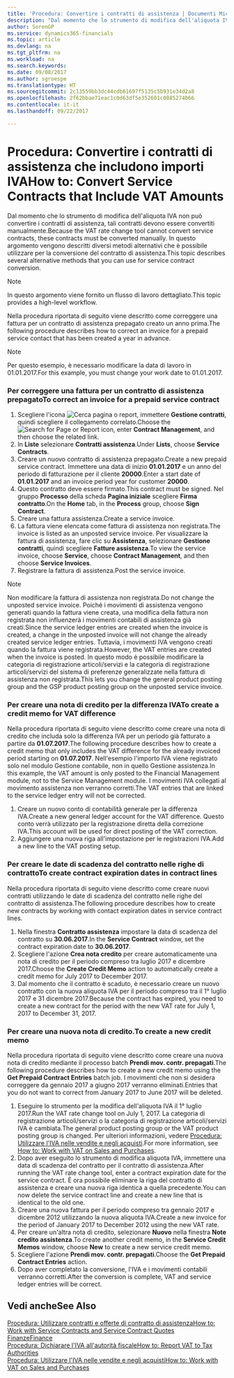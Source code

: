 ```yaml
---
title: 'Procedura: Convertire i contratti di assistenza | Documenti Microsoft'
description: "Dal momento che lo strumento di modifica dell'aliquota IVA non può convertire i contratti di assistenza, tali contratti devono essere convertiti manualmente. In questo argomento vengono descritti diversi metodi alternativi che è possibile utilizzare per la conversione del contratto di assistenza."
author: SorenGP
ms.service: dynamics365-financials
ms.topic: article
ms.devlang: na
ms.tgt_pltfrm: na
ms.workload: na
ms.search.keywords: 
ms.date: 09/08/2017
ms.author: sgroespe
ms.translationtype: HT
ms.sourcegitcommit: 2c13559bb3dc44cdb61697f5135c5b931e34d2a8
ms.openlocfilehash: 2f62bbae71eac1c0d63df5e352601c0885274066
ms.contentlocale: it-it
ms.lasthandoff: 09/22/2017

---
```

# <a name="how-to-convert-service-contracts-that-include-vat-amounts"></a><span data-ttu-id="1db2f-104">Procedura: Convertire i contratti di assistenza che includono importi IVA</span><span class="sxs-lookup"><span data-stu-id="1db2f-104">How to: Convert Service Contracts that Include VAT Amounts</span></span>
<span data-ttu-id="1db2f-105">Dal momento che lo strumento di modifica dell'aliquota IVA non può convertire i contratti di assistenza, tali contratti devono essere convertiti manualmente.</span><span class="sxs-lookup"><span data-stu-id="1db2f-105">Because the VAT rate change tool cannot convert service contracts, these contracts must be converted manually.</span></span> <span data-ttu-id="1db2f-106">In questo argomento vengono descritti diversi metodi alternativi che è possibile utilizzare per la conversione del contratto di assistenza.</span><span class="sxs-lookup"><span data-stu-id="1db2f-106">This topic describes several alternative methods that you can use for service contract conversion.</span></span>  

> [!NOTE]  
>  <span data-ttu-id="1db2f-107">In questo argomento viene fornito un flusso di lavoro dettagliato.</span><span class="sxs-lookup"><span data-stu-id="1db2f-107">This topic provides a high-level workflow.</span></span>  

 <span data-ttu-id="1db2f-108">Nella procedura riportata di seguito viene descritto come correggere una fattura per un contratto di assistenza prepagato creato un anno prima.</span><span class="sxs-lookup"><span data-stu-id="1db2f-108">The following procedure describes how to correct an invoice for a prepaid service contact that has been created a year in advance.</span></span>  

> [!NOTE]  
>  <span data-ttu-id="1db2f-109">Per questo esempio, è necessario modificare la data di lavoro in 01.01.2017.</span><span class="sxs-lookup"><span data-stu-id="1db2f-109">For this example, you must change your work date to 01.01.2017.</span></span>  

### <a name="to-correct-an-invoice-for-a-prepaid-service-contract"></a><span data-ttu-id="1db2f-110">Per correggere una fattura per un contratto di assistenza prepagato</span><span class="sxs-lookup"><span data-stu-id="1db2f-110">To correct an invoice for a prepaid service contract</span></span>  
1. <span data-ttu-id="1db2f-111">Scegliere l'icona ![Cerca pagina o report](media/ui-search/search_small.png "icona Cerca pagina o report"), immettere **Gestione contratti**, quindi scegliere il collegamento correlato.</span><span class="sxs-lookup"><span data-stu-id="1db2f-111">Choose the ![Search for Page or Report](media/ui-search/search_small.png "Search for Page or Report icon") icon, enter **Contract Management**, and then choose the related link.</span></span>  
2. <span data-ttu-id="1db2f-112">In **Liste** selezionare **Contratti assistenza**.</span><span class="sxs-lookup"><span data-stu-id="1db2f-112">Under **Lists**, choose **Service Contracts**.</span></span>  
3. <span data-ttu-id="1db2f-113">Creare un nuovo contratto di assistenza prepagato.</span><span class="sxs-lookup"><span data-stu-id="1db2f-113">Create a new prepaid service contract.</span></span> <span data-ttu-id="1db2f-114">Immettere una data di inizio **01.01.2017** e un anno del periodo di fatturazione per il cliente **20000**.</span><span class="sxs-lookup"><span data-stu-id="1db2f-114">Enter a start date of **01.01.2017** and an invoice period year for customer **20000**.</span></span>  
4. <span data-ttu-id="1db2f-115">Questo contratto deve essere firmato.</span><span class="sxs-lookup"><span data-stu-id="1db2f-115">This contract must be signed.</span></span> <span data-ttu-id="1db2f-116">Nel gruppo **Processo** della scheda **Pagina iniziale** scegliere **Firma contratto**.</span><span class="sxs-lookup"><span data-stu-id="1db2f-116">On the **Home** tab, in the **Process** group, choose **Sign Contract**.</span></span>  
5. <span data-ttu-id="1db2f-117">Creare una fattura assistenza.</span><span class="sxs-lookup"><span data-stu-id="1db2f-117">Create a service invoice.</span></span>
6. <span data-ttu-id="1db2f-118">La fattura viene elencata come fattura di assistenza non registrata.</span><span class="sxs-lookup"><span data-stu-id="1db2f-118">The invoice is listed as an unposted service invoice.</span></span> <span data-ttu-id="1db2f-119">Per visualizzare la fattura di assistenza, fare clic su **Assistenza**, selezionare **Gestione contratti**, quindi scegliere **Fatture assistenza**.</span><span class="sxs-lookup"><span data-stu-id="1db2f-119">To view the service invoice, choose **Service**, choose **Contract Management**, and then choose **Service Invoices**.</span></span>  
7. <span data-ttu-id="1db2f-120">Registrare la fattura di assistenza.</span><span class="sxs-lookup"><span data-stu-id="1db2f-120">Post the service invoice.</span></span>  

> [!NOTE]  
>  <span data-ttu-id="1db2f-121">Non modificare la fattura di assistenza non registrata.</span><span class="sxs-lookup"><span data-stu-id="1db2f-121">Do not change the unposted service invoice.</span></span> <span data-ttu-id="1db2f-122">Poiché i movimenti di assistenza vengono generati quando la fattura viene creata, una modifica della fattura non registrata non influenzerà i movimenti contabili di assistenza già creati.</span><span class="sxs-lookup"><span data-stu-id="1db2f-122">Since the service ledger entries are created when the invoice is created, a change in the unposted invoice will not change the already created service ledger entries.</span></span> <span data-ttu-id="1db2f-123">Tuttavia, i movimenti IVA vengono creati quando la fattura viene registrata.</span><span class="sxs-lookup"><span data-stu-id="1db2f-123">However, the VAT entries are created when the invoice is posted.</span></span> <span data-ttu-id="1db2f-124">In questo modo è possibile modificare la categoria di registrazione articoli/servizi e la categoria di registrazione articoli/servizi del sistema di preferenze generalizzate nella fattura di assistenza non registrata.</span><span class="sxs-lookup"><span data-stu-id="1db2f-124">This lets you change the general product posting group and the GSP product posting group on the unposted service invoice.</span></span>  

### <a name="to-create-a-credit-memo-for-vat-difference"></a><span data-ttu-id="1db2f-125">Per creare una nota di credito per la differenza IVA</span><span class="sxs-lookup"><span data-stu-id="1db2f-125">To create a credit memo for VAT difference</span></span>  
<span data-ttu-id="1db2f-126">Nella procedura riportata di seguito viene descritto come creare una nota di credito che includa solo la differenza IVA per un periodo già fatturato a partire da **01.07.2017**.</span><span class="sxs-lookup"><span data-stu-id="1db2f-126">The following procedure describes how to create a credit memo that only includes the VAT difference for the already invoiced period starting on **01.07.2017**.</span></span> <span data-ttu-id="1db2f-127">Nell'esempio l'importo IVA viene registrato solo nel modulo Gestione contabile, non in quello Gestione assistenza.</span><span class="sxs-lookup"><span data-stu-id="1db2f-127">In this example, the VAT amount is only posted to the Financial Management module, not to the Service Management module.</span></span> <span data-ttu-id="1db2f-128">I movimenti IVA collegati al movimento assistenza non verranno corretti.</span><span class="sxs-lookup"><span data-stu-id="1db2f-128">The VAT entries that are linked to the service ledger entry will not be corrected.</span></span>  

1. <span data-ttu-id="1db2f-129">Creare un nuovo conto di contabilità generale per la differenza IVA.</span><span class="sxs-lookup"><span data-stu-id="1db2f-129">Create a new general ledger account for the VAT difference.</span></span> <span data-ttu-id="1db2f-130">Questo conto verrà utilizzato per la registrazione diretta della correzione IVA.</span><span class="sxs-lookup"><span data-stu-id="1db2f-130">This account will be used for direct posting of the VAT correction.</span></span>  
2. <span data-ttu-id="1db2f-131">Aggiungere una nuova riga all'impostazione per le registrazioni IVA.</span><span class="sxs-lookup"><span data-stu-id="1db2f-131">Add a new line to the VAT posting setup.</span></span>  

### <a name="to-create-contract-expiration-dates-in-contract-lines"></a><span data-ttu-id="1db2f-132">Per creare le date di scadenza del contratto nelle righe di contratto</span><span class="sxs-lookup"><span data-stu-id="1db2f-132">To create contract expiration dates in contract lines</span></span>  
<span data-ttu-id="1db2f-133">Nella procedura riportata di seguito viene descritto come creare nuovi contratti utilizzando le date di scadenza del contratto nelle righe del contratto di assistenza.</span><span class="sxs-lookup"><span data-stu-id="1db2f-133">The following procedure describes how to create new contracts by working with contact expiration dates in service contract lines.</span></span>  

1. <span data-ttu-id="1db2f-134">Nella finestra **Contratto assistenza** impostare la data di scadenza del contratto su **30.06.2017**.</span><span class="sxs-lookup"><span data-stu-id="1db2f-134">In the **Service Contract** window, set the contract expiration date to **30.06.2017**.</span></span>  
2. <span data-ttu-id="1db2f-135">Scegliere l'azione **Crea nota credito** per creare automaticamente una nota di credito per il periodo compreso tra luglio 2017 e dicembre 2017.</span><span class="sxs-lookup"><span data-stu-id="1db2f-135">Choose the **Create Credit Memo** action to automatically create a credit memo for July 2017 to December 2017.</span></span>  
3. <span data-ttu-id="1db2f-136">Dal momento che il contratto è scaduto, è necessario creare un nuovo contratto con la nuova aliquota IVA per il periodo compreso tra il 1° luglio 2017 e 31 dicembre 2017.</span><span class="sxs-lookup"><span data-stu-id="1db2f-136">Because the contract has expired, you need to create a new contract for the period with the new VAT rate for July 1, 2017 to December 31, 2017.</span></span>  

### <a name="to-create-a-new-credit-memo"></a><span data-ttu-id="1db2f-137">Per creare una nuova nota di credito.</span><span class="sxs-lookup"><span data-stu-id="1db2f-137">To create a new credit memo</span></span>  
<span data-ttu-id="1db2f-138">Nella procedura riportata di seguito viene descritto come creare una nuova nota di credito mediante il processo batch **Prendi mov. contr. prepagati**.</span><span class="sxs-lookup"><span data-stu-id="1db2f-138">The following procedure describes how to create a new credit memo using the **Get Prepaid Contract Entries** batch job.</span></span> <span data-ttu-id="1db2f-139">I movimenti che non si desidera correggere da gennaio 2017 a giugno 2017 verranno eliminati.</span><span class="sxs-lookup"><span data-stu-id="1db2f-139">Entries that you do not want to correct from January 2017 to June 2017 will be deleted.</span></span>  

1. <span data-ttu-id="1db2f-140">Eseguire lo strumento per la modifica dell'aliquota IVA il 1° luglio 2017.</span><span class="sxs-lookup"><span data-stu-id="1db2f-140">Run the VAT rate change tool on July 1, 2017.</span></span> <span data-ttu-id="1db2f-141">La categoria di registrazione articoli/servizi o la categoria di registrazione articoli/servizi IVA è cambiata.</span><span class="sxs-lookup"><span data-stu-id="1db2f-141">The general product posting group or the VAT product posting group is changed.</span></span> <span data-ttu-id="1db2f-142">Per ulteriori informazioni, vedere [Procedura: Utilizzare l'IVA nelle vendite e negli acquisti](finance-work-with-vat.md).</span><span class="sxs-lookup"><span data-stu-id="1db2f-142">For more information, see [How to: Work with VAT on Sales and Purchases](finance-work-with-vat.md).</span></span>  
2. <span data-ttu-id="1db2f-143">Dopo aver eseguito lo strumento di modifica aliquota IVA, immettere una data di scadenza del contratto per il contratto di assistenza.</span><span class="sxs-lookup"><span data-stu-id="1db2f-143">After running the VAT rate change tool, enter a contract expiration date for the service contract.</span></span> <span data-ttu-id="1db2f-144">È ora possibile eliminare la riga del contratto di assistenza e creare una nuova riga identica a quella precedente.</span><span class="sxs-lookup"><span data-stu-id="1db2f-144">You can now delete the service contract line and create a new line that is identical to the old one.</span></span>  
3. <span data-ttu-id="1db2f-145">Creare una nuova fattura per il periodo compreso tra gennaio 2017 e dicembre 2012 utilizzando la nuova aliquota IVA.</span><span class="sxs-lookup"><span data-stu-id="1db2f-145">Create a new invoice for the period of January 2017 to December 2012 using the new VAT rate.</span></span>  
4. <span data-ttu-id="1db2f-146">Per creare un'altra nota di credito, selezionare **Nuovo** nella finestra **Note credito assistenza**.</span><span class="sxs-lookup"><span data-stu-id="1db2f-146">To create another credit memo, in the **Service Credit Memos** window, choose **New** to create a new service credit memo.</span></span>  
5. <span data-ttu-id="1db2f-147">Scegliere l'azione **Prendi mov. contr. prepagati**.</span><span class="sxs-lookup"><span data-stu-id="1db2f-147">Choose the **Get Prepaid Contract Entries** action.</span></span>  
6. <span data-ttu-id="1db2f-148">Dopo aver completato la conversione, l'IVA e i movimenti contabili verranno corretti.</span><span class="sxs-lookup"><span data-stu-id="1db2f-148">After the conversion is complete, VAT and service ledger entries will be correct.</span></span>  

## <a name="see-also"></a><span data-ttu-id="1db2f-149">Vedi anche</span><span class="sxs-lookup"><span data-stu-id="1db2f-149">See Also</span></span>  
[<span data-ttu-id="1db2f-150">Procedura: Utilizzare contratti e offerte di contratto di assistenza</span><span class="sxs-lookup"><span data-stu-id="1db2f-150">How to: Work with Service Contracts and Service Contract Quotes</span></span>](service-how-to-create-service-contracts-and-service-contract-quotes.md)  
[<span data-ttu-id="1db2f-151">Finanze</span><span class="sxs-lookup"><span data-stu-id="1db2f-151">Finance</span></span>](finance.md)  
[<span data-ttu-id="1db2f-152">Procedura: Dichiarare l'IVA all'autorità fiscale</span><span class="sxs-lookup"><span data-stu-id="1db2f-152">How to: Report VAT to Tax Authorities</span></span>](finance-how-report-vat.md)  
[<span data-ttu-id="1db2f-153">Procedura: Utilizzare l'IVA nelle vendite e negli acquisti</span><span class="sxs-lookup"><span data-stu-id="1db2f-153">How to: Work with VAT on Sales and Purchases</span></span>](finance-work-with-vat.md)  


